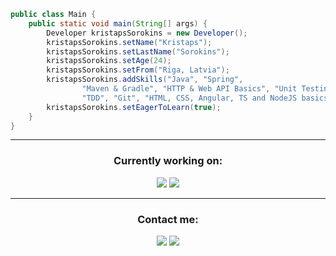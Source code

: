 ```java
public class Main {
    public static void main(String[] args) {
        Developer kristapsSorokins = new Developer();
        kristapsSorokins.setName("Kristaps");
        kristapsSorokins.setLastName("Sorokins");
        kristapsSorokins.setAge(24);
        kristapsSorokins.setFrom("Riga, Latvia");
        kristapsSorokins.addSkills("Java", "Spring",
                "Maven & Gradle", "HTTP & Web API Basics", "Unit Testing",
                "TDD", "Git", "HTML, CSS, Angular, TS and NodeJS basics");
        kristapsSorokins.setEagerToLearn(true);
    }
}
```
-----------------------------
 <h3 align="center">Currently working on:</h3>
 <p align="center">
    <img src="https://i.imgur.com/cR7qbQF.jpg" />
        <img src="https://i.imgur.com/xlSmAUE.jpg" />
</p>


-----------------------------
 <h3 align="center">Contact me:</h3>
 <p align="center">
    <img src="https://img.shields.io/badge/LinkedIn-0077B5?style=for-the-badge&logo=linkedin&logoColor=white"/>
    <img src="https://img.shields.io/badge/Gmail-D14836?style=for-the-badge&logo=gmail&logoColor=white" />
</p>
